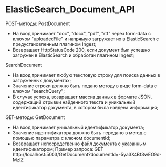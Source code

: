 # ElasticSearch_Document_API

POST-методы:
PostDocument
- На вход принимает "doc", "docx", "pdf", "rtf" через form-data с ключом "uploadedFile" и напрямую загружает их в ElasticSearch с предустановленным плагином Ingest;
- Возвращает HttpStatusCode 200, если документ был успешно загружен в ElasticSearch и обработан плагином Ingest;

SearchDocument
- На вход принимает любую текстовую строку для поиска данных в загруженных документах;
- Значение строки должно быть подано методу в виде form-data с ключом "searchQuery";
- В случае успеха, возвращает массив данных в формате JSON, содержащий отрывки найденного текста и уникальный идентификатор документа, в котором была найдена информация;

GET-методы:
GetDocument
- На вход принимает уникальный идентификатор документа;
- Значение идентификатора должно быть передано в метод с помощью параметра с ключом documentId;
- Возвращает непосредственно файл документа с указанным идентификатором;
Пример запроса:
GET http://localhost:5003/GetDocument?documentId=-5ya3X4Bf3wEO9d-MzlZ
